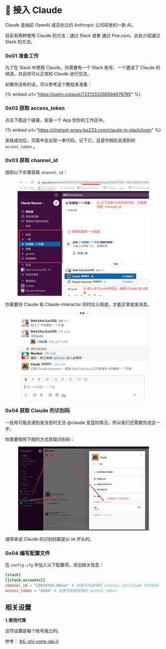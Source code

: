 # 🥸 接入 Claude

Claude 是由前 OpenAI 成员创立的 Anthropic 公司研发的一款 AI。

目前有两种使用 Claude 的方法：通过 Slack 或者 通过 Poe.com，此处介绍通过 Slack 的方法。

### 0x01 准备工作

为了在 Slack 中使用 Claude，你需要有一个 Slack 账号、一个邀请了 Claude 的频道，并且你可以正常和 Claude 进行交流。

如果你没有的话，可以参考这个教程来准备：

{% embed url="https://juejin.cn/post/7221333266594676795" %}

### 0x02 获取 access\_token

点击下面这个链接，安装一个 App 到你的工作区中。

{% embed url="https://chatgpt-proxy.lss233.com/claude-in-slack/login" %}

安装成功后，页面中会出现一串代码，记下它，这是你稍后会用到的 `access_token` 。

### 0x03 获取 channel\_id

按照以下步骤获取 `channel_id`：

<figure><img src="../../.gitbook/assets/image (39).png" alt=""><figcaption></figcaption></figure>

你需要将 Claude 和 Claude-Interactor 同时拉入频道，才能正常收发消息。

<figure><img src="../../.gitbook/assets/image (29).png" alt=""><figcaption></figcaption></figure>

### 0x04 获取 Claude 的识别码

一些用可能会遇到发消息时无法 @claude 变蓝的情况，所以我们还需要完成这一步。

你需要按照下图的方式获取识别码：

<figure><img src="../../.gitbook/assets/image (23).png" alt=""><figcaption></figcaption></figure>

通常来说 Claude 的识别码都是以 `U0` 开头的。

### 0x04 编写配置文件

在 `config.cfg` 中加入以下配置项，添加相关信息：

```toml
[slack]
[[slack.accounts]]
channel_id = "C0XXXXXX:U0xxx" # 这里写你获得的 channel_id:Claude 的识别码 
access_token = "XXXX" # 这里写前面获得的 access_token


```

## 相关设置

**1.使用代理**

这项设置是每个账号独立的。

参考： [#4.-shi-yong-dai-li](jie-ru-openai-de-chatgpt.md#4.-shi-yong-dai-li "mention")

